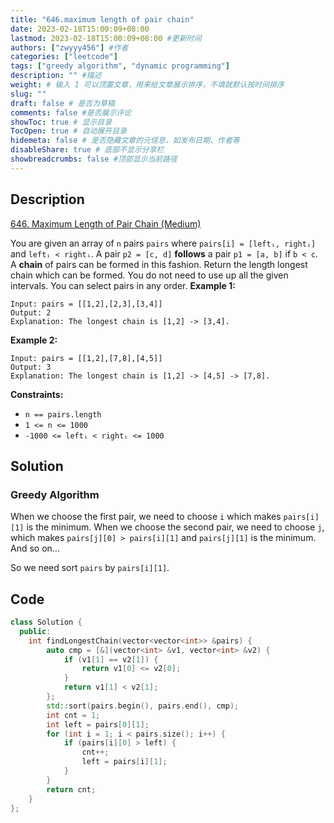 ```yaml
---
title: "646.maximum length of pair chain"
date: 2023-02-18T15:00:09+08:00
lastmod: 2023-02-18T15:00:09+08:00 #更新时间
authors: ["zwyyy456"] #作者
categories: ["leetcode"]
tags: ["greedy algorithm", "dynamic programming"]
description: "" #描述
weight: # 输入 1 可以顶置文章，用来给文章展示排序，不填就默认按时间排序
slug: ""
draft: false # 是否为草稿
comments: false #是否展示评论
showToc: true # 显示目录
TocOpen: true # 自动展开目录
hidemeta: false # 是否隐藏文章的元信息，如发布日期、作者等
disableShare: true # 底部不显示分享栏
showbreadcrumbs: false #顶部显示当前路径
---
```

## Description
[646. Maximum Length of Pair Chain (Medium)](https://leetcode.com/problems/maximum-length-of-pair-chain/)

You are given an array of `n` pairs `pairs` where `pairs[i] = [leftᵢ, rightᵢ]` and `leftᵢ < rightᵢ`.
A pair `p2 = [c, d]` **follows** a pair `p1 = [a, b]` if `b < c`. A **chain** of pairs can be formed
in this fashion.
Return the length longest chain which can be formed.
You do not need to use up all the given intervals. You can select pairs in any order.
**Example 1:**
```
Input: pairs = [[1,2],[2,3],[3,4]]
Output: 2
Explanation: The longest chain is [1,2] -> [3,4].
```
**Example 2:**
```
Input: pairs = [[1,2],[7,8],[4,5]]
Output: 3
Explanation: The longest chain is [1,2] -> [4,5] -> [7,8].
```
**Constraints:**
- `n == pairs.length`
- `1 <= n <= 1000`
- `-1000 <= leftᵢ < rightᵢ <= 1000`

## Solution
### Greedy Algorithm
When we choose the first pair, we need to choose `i` which makes `pairs[i][1]` is the minimum. When we choose the second pair, we need to choose `j`, which makes `pairs[j][0] > pairs[i][1]` and `pairs[j][1]` is the minimum. And so on...

So we need sort `pairs` by `pairs[i][1]`.

## Code
```cpp
class Solution {
  public:
    int findLongestChain(vector<vector<int>> &pairs) {
        auto cmp = [&](vector<int> &v1, vector<int> &v2) {
            if (v1[1] == v2[1]) {
                return v1[0] <= v2[0];
            }
            return v1[1] < v2[1];
        };
        std::sort(pairs.begin(), pairs.end(), cmp);
        int cnt = 1;
        int left = pairs[0][1];
        for (int i = 1; i < pairs.size(); i++) {
            if (pairs[i][0] > left) {
                cnt++;
                left = pairs[i][1];
            }
        }
        return cnt;
    }
};
```